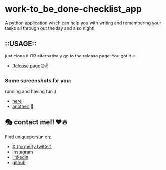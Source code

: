 # work-to_be_done-checklist_app
A python application which can help you with writing and remembering your tasks all through out the day and also night!


## ::USAGE::
just clone it OR alternatively go to the release page: You got it :fire: <br>
- [Release page](https://github.com/uniquepersun/work-to-be-done-checklist-app/tags):wink::v:



### Some screenshots for you:
 running and having fun :)

- [here](https://github.com/user-attachments/assets/c3de66e8-9360-49ec-b2aa-2131b10eede9)
- [another!](https://github.com/user-attachments/assets/26a1903d-5efa-4d4e-8b64-d921966c250b) :open_hands:


## :performing_arts: contact me!! :heart::fire:
Find uniquepersun on: 
- [X (formerly twitter)](https://x.com/uniquepersun) <br>
- [instagram](https://instagram.com/uniquepersun) <br>
-  [linkedin](https://https://www.linkedin.com/in/abhay-tomar-53218530b)<br>
- [github](https://github.com/uniquepersun)<br>
